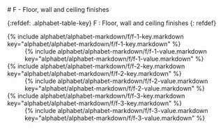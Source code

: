  <div data-role="collapsible" data-inset="false" markdown="1">
 # F - Floor, wall and ceiling finishes


{:refdef: .alphabet-table-key}
F
: Floor, wall and ceiling finishes
{: refdef}

<dt markdown='block' >
{% include alphabet/alphabet-markdown/f/f-1-key.markdown key="alphabet/alphabet-markdown/f/f-1-key.markdown" %}
</dt>
<dd markdown='1'>
{% include alphabet/alphabet-markdown/f/f-1-value.markdown key="alphabet/alphabet-markdown/f/f-1-value.markdown" %}
</dd>

<dt markdown='block' >
{% include alphabet/alphabet-markdown/f/f-2-key.markdown key="alphabet/alphabet-markdown/f/f-2-key.markdown" %}
</dt>
<dd markdown='1'>
{% include alphabet/alphabet-markdown/f/f-2-value.markdown key="alphabet/alphabet-markdown/f/f-2-value.markdown" %}
</dd>

<dt markdown='block' >
{% include alphabet/alphabet-markdown/f/f-3-key.markdown key="alphabet/alphabet-markdown/f/f-3-key.markdown" %}
</dt>
<dd markdown='1'>
{% include alphabet/alphabet-markdown/f/f-3-value.markdown key="alphabet/alphabet-markdown/f/f-3-value.markdown" %}
</dd>

 </div>
